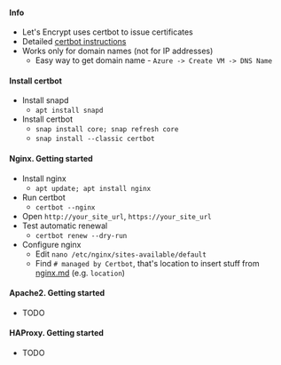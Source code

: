 #### Info
* Let's Encrypt uses certbot to issue certificates
* Detailed [certbot instructions](https://certbot.eff.org/)
* Works only for domain names (not for IP addresses)
    * Easy way to get domain name - `Azure -> Create VM -> DNS Name`

#### Install certbot
* Install snapd
    * `apt install snapd`
* Install certbot
    * `snap install core; snap refresh core`
    * `snap install --classic certbot`

#### Nginx. Getting started
* Install nginx
    * `apt update; apt install nginx`
* Run certbot
    * `certbot --nginx`
* Open `http://your_site_url`, `https://your_site_url`
* Test automatic renewal
    * `certbot renew --dry-run`
* Configure nginx
    * Edit `nano /etc/nginx/sites-available/default`
    * Find `# managed by Certbot`, that's location to insert stuff from [nginx.md](../nginx/nginx.md) (e.g. `location`)

#### Apache2. Getting started
* TODO

#### HAProxy. Getting started
* TODO
